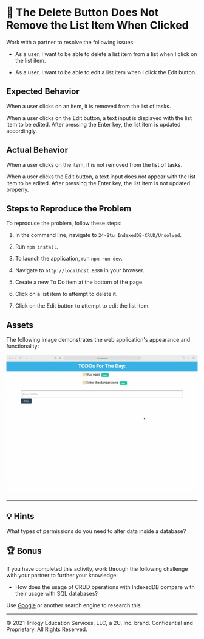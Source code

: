 # 🐛 The Delete Button Does Not Remove the List Item When Clicked

Work with a partner to resolve the following issues:

* As a user, I want to be able to delete a list item from a list when I click on the list item.

* As a user, I want to be able to edit a list item when I click the Edit button.

## Expected Behavior

When a user clicks on an item, it is removed from the list of tasks.

When a user clicks on the Edit button, a text input is displayed with the list item to be edited. After pressing the Enter key, the list item is updated accordingly.

## Actual Behavior

When a user clicks on the item, it is not removed from the list of tasks.

When a user clicks the Edit button, a text input does not appear with the list item to be edited. After pressing the Enter key, the list item is not updated properly.

## Steps to Reproduce the Problem

To reproduce the problem, follow these steps: 

1. In the command line, navigate to `24-Stu_IndexedDB-CRUD/Unsolved`.

2. Run `npm install`.

3. To launch the application, run `npm run dev`.

4. Navigate to `http://localhost:8080` in your browser.

5. Create a new To Do item at the bottom of the page.

6. Click on a list item to attempt to delete it.

7. Click on the Edit button to attempt to edit the list item.

## Assets

The following image demonstrates the web application's appearance and functionality:

![Demo of the TODO list by adding, removing, and editing a list item.](./Assets/todo-list.gif)

---

## 💡 Hints

What types of permissions do you need to alter data inside a database? 

## 🏆 Bonus

If you have completed this activity, work through the following challenge with your partner to further your knowledge:

* How does the usage of CRUD operations with IndexedDB compare with their usage with SQL databases? 

Use [Google](https://www.google.com) or another search engine to research this.

---
© 2021 Trilogy Education Services, LLC, a 2U, Inc. brand. Confidential and Proprietary. All Rights Reserved.